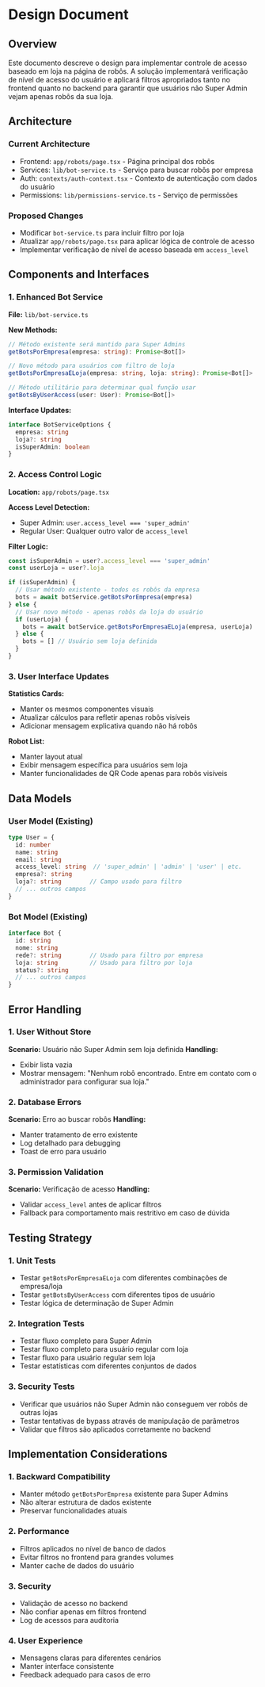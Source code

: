 # Design Document

## Overview

Este documento descreve o design para implementar controle de acesso baseado em loja na página de robôs. A solução implementará verificação de nível de acesso do usuário e aplicará filtros apropriados tanto no frontend quanto no backend para garantir que usuários não Super Admin vejam apenas robôs da sua loja.

## Architecture

### Current Architecture
- Frontend: `app/robots/page.tsx` - Página principal dos robôs
- Services: `lib/bot-service.ts` - Serviço para buscar robôs por empresa
- Auth: `contexts/auth-context.tsx` - Contexto de autenticação com dados do usuário
- Permissions: `lib/permissions-service.ts` - Serviço de permissões

### Proposed Changes
- Modificar `bot-service.ts` para incluir filtro por loja
- Atualizar `app/robots/page.tsx` para aplicar lógica de controle de acesso
- Implementar verificação de nível de acesso baseada em `access_level`

## Components and Interfaces

### 1. Enhanced Bot Service

**File:** `lib/bot-service.ts`

**New Methods:**
```typescript
// Método existente será mantido para Super Admins
getBotsPorEmpresa(empresa: string): Promise<Bot[]>

// Novo método para usuários com filtro de loja
getBotsPorEmpresaELoja(empresa: string, loja: string): Promise<Bot[]>

// Método utilitário para determinar qual função usar
getBotsByUserAccess(user: User): Promise<Bot[]>
```

**Interface Updates:**
```typescript
interface BotServiceOptions {
  empresa: string
  loja?: string
  isSuperAdmin: boolean
}
```

### 2. Access Control Logic

**Location:** `app/robots/page.tsx`

**Access Level Detection:**
- Super Admin: `user.access_level === 'super_admin'`
- Regular User: Qualquer outro valor de `access_level`

**Filter Logic:**
```typescript
const isSuperAdmin = user?.access_level === 'super_admin'
const userLoja = user?.loja

if (isSuperAdmin) {
  // Usar método existente - todos os robôs da empresa
  bots = await botService.getBotsPorEmpresa(empresa)
} else {
  // Usar novo método - apenas robôs da loja do usuário
  if (userLoja) {
    bots = await botService.getBotsPorEmpresaELoja(empresa, userLoja)
  } else {
    bots = [] // Usuário sem loja definida
  }
}
```

### 3. User Interface Updates

**Statistics Cards:**
- Manter os mesmos componentes visuais
- Atualizar cálculos para refletir apenas robôs visíveis
- Adicionar mensagem explicativa quando não há robôs

**Robot List:**
- Manter layout atual
- Exibir mensagem específica para usuários sem loja
- Manter funcionalidades de QR Code apenas para robôs visíveis

## Data Models

### User Model (Existing)
```typescript
type User = {
  id: number
  name: string
  email: string
  access_level: string  // 'super_admin' | 'admin' | 'user' | etc.
  empresa?: string
  loja?: string        // Campo usado para filtro
  // ... outros campos
}
```

### Bot Model (Existing)
```typescript
interface Bot {
  id: string
  nome: string
  rede?: string        // Usado para filtro por empresa
  loja: string         // Usado para filtro por loja
  status?: string
  // ... outros campos
}
```

## Error Handling

### 1. User Without Store
**Scenario:** Usuário não Super Admin sem loja definida
**Handling:** 
- Exibir lista vazia
- Mostrar mensagem: "Nenhum robô encontrado. Entre em contato com o administrador para configurar sua loja."

### 2. Database Errors
**Scenario:** Erro ao buscar robôs
**Handling:**
- Manter tratamento de erro existente
- Log detalhado para debugging
- Toast de erro para usuário

### 3. Permission Validation
**Scenario:** Verificação de acesso
**Handling:**
- Validar `access_level` antes de aplicar filtros
- Fallback para comportamento mais restritivo em caso de dúvida

## Testing Strategy

### 1. Unit Tests
- Testar `getBotsPorEmpresaELoja` com diferentes combinações de empresa/loja
- Testar `getBotsByUserAccess` com diferentes tipos de usuário
- Testar lógica de determinação de Super Admin

### 2. Integration Tests
- Testar fluxo completo para Super Admin
- Testar fluxo completo para usuário regular com loja
- Testar fluxo para usuário regular sem loja
- Testar estatísticas com diferentes conjuntos de dados

### 3. Security Tests
- Verificar que usuários não Super Admin não conseguem ver robôs de outras lojas
- Testar tentativas de bypass através de manipulação de parâmetros
- Validar que filtros são aplicados corretamente no backend

## Implementation Considerations

### 1. Backward Compatibility
- Manter método `getBotsPorEmpresa` existente para Super Admins
- Não alterar estrutura de dados existente
- Preservar funcionalidades atuais

### 2. Performance
- Filtros aplicados no nível de banco de dados
- Evitar filtros no frontend para grandes volumes
- Manter cache de dados do usuário

### 3. Security
- Validação de acesso no backend
- Não confiar apenas em filtros frontend
- Log de acessos para auditoria

### 4. User Experience
- Mensagens claras para diferentes cenários
- Manter interface consistente
- Feedback adequado para casos de erro